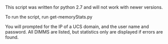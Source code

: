 This script was written for python 2.7 and will not work with newer versions. 

To run the script, run get-memoryStats.py

You will prompted for the IP of a UCS domain, and the user name and password. 
All DIMMS are listed, but statistics only are displayed if errors are found.


